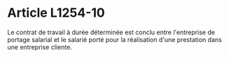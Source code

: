 # Article L1254-10

Le contrat de travail à durée déterminée est conclu entre l'entreprise de portage salarial et le salarié porté pour la réalisation d'une prestation dans une entreprise cliente.